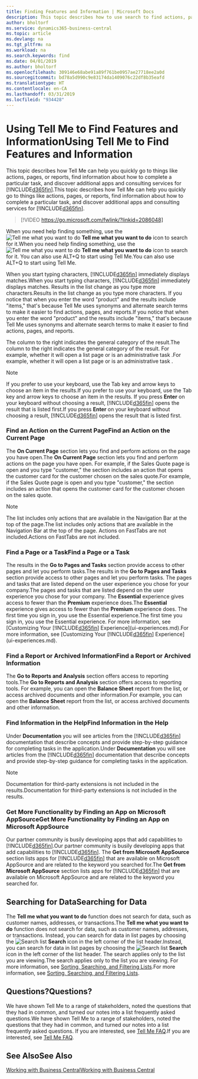 ```yaml
---
title: Finding Features and Information | Microsoft Docs
description: This topic describes how to use search to find actions, pages, reports, documentation, and data, as well as other apps and consulting services.
author: bholtorf
ms.service: dynamics365-business-central
ms.topic: article
ms.devlang: na
ms.tgt_pltfrm: na
ms.workload: na
ms.search.keywords: find
ms.date: 04/01/2019
ms.author: bholtorf
ms.openlocfilehash: 309146e68abe91a89f761be0957ae27718ee2a0d
ms.sourcegitcommit: bd78a5d990c9e83174da1409076c22df8b35eafd
ms.translationtype: HT
ms.contentlocale: en-CA
ms.lasthandoff: 03/31/2019
ms.locfileid: "934428"
---
```

# <a name="using-tell-me-to-find-features-and-information"></a><span data-ttu-id="e94d8-103">Using Tell Me to Find Features and Information</span><span class="sxs-lookup"><span data-stu-id="e94d8-103">Using Tell Me to Find Features and Information</span></span>  
<span data-ttu-id="e94d8-104">This topic describes how Tell Me can help you quickly go to things like actions, pages, or reports, find information about how to complete a particular task, and discover additional apps and consulting services for [!INCLUDE[d365fin](includes/d365fin_md.md)].</span><span class="sxs-lookup"><span data-stu-id="e94d8-104">This topic describes how Tell Me can help you quickly go to things like actions, pages, or reports, find information about how to complete a particular task, and discover additional apps and consulting services for [!INCLUDE[d365fin](includes/d365fin_md.md)].</span></span>  
  

> [!VIDEO https://go.microsoft.com/fwlink/?linkid=2086048]

<span data-ttu-id="e94d8-105">When you need help finding something, use the ![Tell me what you want to do](media/ui-search/search.png "Search for Page or Report") **Tell me what you want to do** icon to search for it.</span><span class="sxs-lookup"><span data-stu-id="e94d8-105">When you need help finding something, use the ![Tell me what you want to do](media/ui-search/search.png "Search for Page or Report") **Tell me what you want to do** icon to search for it.</span></span> <span data-ttu-id="e94d8-106">You can also use ALT+Q to start using Tell Me.</span><span class="sxs-lookup"><span data-stu-id="e94d8-106">You can also use ALT+Q to start using Tell Me.</span></span>

<span data-ttu-id="e94d8-107">When you start typing characters, [!INCLUDE[d365fin](includes/d365fin_md.md)] immediately displays matches.</span><span class="sxs-lookup"><span data-stu-id="e94d8-107">When you start typing characters, [!INCLUDE[d365fin](includes/d365fin_md.md)] immediately displays matches.</span></span> <span data-ttu-id="e94d8-108">Results in the list change as you type more characters.</span><span class="sxs-lookup"><span data-stu-id="e94d8-108">Results in the list change as you type more characters.</span></span> <span data-ttu-id="e94d8-109">If you notice that when you enter the word "product" and the results include "items," that's because Tell Me uses synonyms and alternate search terms to make it easier to find actions, pages, and reports.</span><span class="sxs-lookup"><span data-stu-id="e94d8-109">If you notice that when you enter the word "product" and the results include "items," that's because Tell Me uses synonyms and alternate search terms to make it easier to find actions, pages, and reports.</span></span> 

<span data-ttu-id="e94d8-110">The column to the right indicates the general category of the result.</span><span class="sxs-lookup"><span data-stu-id="e94d8-110">The column to the right indicates the general category of the result.</span></span> <span data-ttu-id="e94d8-111">For example, whether it will open a list page or is an administrative task .</span><span class="sxs-lookup"><span data-stu-id="e94d8-111">For example, whether it will open a list page or is an administrative task .</span></span>  

> [!NOTE]  
>   <span data-ttu-id="e94d8-112">If you prefer to use your keyboard, use the Tab key and arrow keys to choose an item in the results.</span><span class="sxs-lookup"><span data-stu-id="e94d8-112">If you prefer to use your keyboard, use the Tab key and arrow keys to choose an item in the results.</span></span> <span data-ttu-id="e94d8-113">If you press **Enter** on your keyboard without choosing a result, [!INCLUDE[d365fin](includes/d365fin_md.md)] opens the result that is listed first.</span><span class="sxs-lookup"><span data-stu-id="e94d8-113">If you press **Enter** on your keyboard without choosing a result, [!INCLUDE[d365fin](includes/d365fin_md.md)] opens the result that is listed first.</span></span>

### <a name="find-an-action-on-the-current-page"></a><span data-ttu-id="e94d8-114">Find an Action on the Current Page</span><span class="sxs-lookup"><span data-stu-id="e94d8-114">Find an Action on the Current Page</span></span>
<span data-ttu-id="e94d8-115">The **On Current Page** section lets you find and perform actions on the page you have open.</span><span class="sxs-lookup"><span data-stu-id="e94d8-115">The **On Current Page** section lets you find and perform actions on the page you have open.</span></span> <span data-ttu-id="e94d8-116">For example, if the Sales Quote page is open and you type "customer," the section includes an action that opens the customer card for the customer chosen on the sales quote.</span><span class="sxs-lookup"><span data-stu-id="e94d8-116">For example, if the Sales Quote page is open and you type "customer," the section includes an action that opens the customer card for the customer chosen on the sales quote.</span></span> 

> [!NOTE]  
>   <span data-ttu-id="e94d8-117">The list includes only actions that are available in the Navigation Bar at the top of the page.</span><span class="sxs-lookup"><span data-stu-id="e94d8-117">The list includes only actions that are available in the Navigation Bar at the top of the page.</span></span> <span data-ttu-id="e94d8-118">Actions on FastTabs are not included.</span><span class="sxs-lookup"><span data-stu-id="e94d8-118">Actions on FastTabs are not included.</span></span>  

### <a name="find-a-page-or-a-task"></a><span data-ttu-id="e94d8-119">Find a Page or a Task</span><span class="sxs-lookup"><span data-stu-id="e94d8-119">Find a Page or a Task</span></span>
<span data-ttu-id="e94d8-120">The results in the **Go to Pages and Tasks** section provide access to other pages and let you perform tasks.</span><span class="sxs-lookup"><span data-stu-id="e94d8-120">The results in the **Go to Pages and Tasks** section provide access to other pages and let you perform tasks.</span></span> <span data-ttu-id="e94d8-121">The pages and tasks that are listed depend on the user experience you chose for your company.</span><span class="sxs-lookup"><span data-stu-id="e94d8-121">The pages and tasks that are listed depend on the user experience you chose for your company.</span></span> <span data-ttu-id="e94d8-122">The **Essential** experience gives access to fewer than the **Premium** experience does.</span><span class="sxs-lookup"><span data-stu-id="e94d8-122">The **Essential** experience gives access to fewer than the **Premium** experience does.</span></span> <span data-ttu-id="e94d8-123">The first time you sign in, you use the Essential experience.</span><span class="sxs-lookup"><span data-stu-id="e94d8-123">The first time you sign in, you use the Essential experience.</span></span> <span data-ttu-id="e94d8-124">For more information, see [Customizing Your [!INCLUDE[d365fin](includes/d365fin_md.md)] Experience](ui-experiences.md).</span><span class="sxs-lookup"><span data-stu-id="e94d8-124">For more information, see [Customizing Your [!INCLUDE[d365fin](includes/d365fin_md.md)] Experience](ui-experiences.md).</span></span>

### <a name="find-a-report-or-archived-information"></a><span data-ttu-id="e94d8-125">Find a Report or Archived Information</span><span class="sxs-lookup"><span data-stu-id="e94d8-125">Find a Report or Archived Information</span></span>
<span data-ttu-id="e94d8-126">The **Go to Reports and Analysis** section offers access to reporting tools.</span><span class="sxs-lookup"><span data-stu-id="e94d8-126">The **Go to Reports and Analysis** section offers access to reporting tools.</span></span> <span data-ttu-id="e94d8-127">For example, you can open the **Balance Sheet** report from the list, or access archived documents and other information.</span><span class="sxs-lookup"><span data-stu-id="e94d8-127">For example, you can open the **Balance Sheet** report from the list, or access archived documents and other information.</span></span>  

### <a name="find-information-in-the-help"></a><span data-ttu-id="e94d8-128">Find Information in the Help</span><span class="sxs-lookup"><span data-stu-id="e94d8-128">Find Information in the Help</span></span>
<span data-ttu-id="e94d8-129">Under **Documentation** you will see articles from the [!INCLUDE[d365fin](includes/d365fin_md.md)] documentation that describe concepts and provide step-by-step guidance for completing tasks in the application.</span><span class="sxs-lookup"><span data-stu-id="e94d8-129">Under **Documentation** you will see articles from the [!INCLUDE[d365fin](includes/d365fin_md.md)] documentation that describe concepts and provide step-by-step guidance for completing tasks in the application.</span></span>    

> [!NOTE]  
>   <span data-ttu-id="e94d8-130">Documentation for third-party extensions is not included in the results.</span><span class="sxs-lookup"><span data-stu-id="e94d8-130">Documentation for third-party extensions is not included in the results.</span></span> 

### <a name="get-more-functionality-by-finding-an-app-on-microsoft-appsource"></a><span data-ttu-id="e94d8-131">Get More Functionality by Finding an App on Microsoft AppSource</span><span class="sxs-lookup"><span data-stu-id="e94d8-131">Get More Functionality by Finding an App on Microsoft AppSource</span></span>
<span data-ttu-id="e94d8-132">Our partner community is busily developing apps that add capabilities to [!INCLUDE[d365fin](includes/d365fin_md.md)].</span><span class="sxs-lookup"><span data-stu-id="e94d8-132">Our partner community is busily developing apps that add capabilities to [!INCLUDE[d365fin](includes/d365fin_md.md)].</span></span> <span data-ttu-id="e94d8-133">The **Get from Microsoft AppSource** section lists apps for [!INCLUDE[d365fin](includes/d365fin_md.md)] that are available on Microsoft AppSource and are related to the keyword you searched for.</span><span class="sxs-lookup"><span data-stu-id="e94d8-133">The **Get from Microsoft AppSource** section lists apps for [!INCLUDE[d365fin](includes/d365fin_md.md)] that are available on Microsoft AppSource and are related to the keyword you searched for.</span></span>

## <a name="searching-for-data"></a><span data-ttu-id="e94d8-134">Searching for Data</span><span class="sxs-lookup"><span data-stu-id="e94d8-134">Searching for Data</span></span>
<span data-ttu-id="e94d8-135">The **Tell me what you want to do** function does not search for data, such as customer names, addresses, or transactions.</span><span class="sxs-lookup"><span data-stu-id="e94d8-135">The **Tell me what you want to do** function does not search for data, such as customer names, addresses, or transactions.</span></span> <span data-ttu-id="e94d8-136">Instead, you can search for data in list pages by choosing the ![Search list](media/ui-search/search-list.png "Search list icon") **Search** icon in the left corner of the list header.</span><span class="sxs-lookup"><span data-stu-id="e94d8-136">Instead, you can search for data in list pages by choosing the ![Search list](media/ui-search/search-list.png "Search list icon") **Search** icon in the left corner of the list header.</span></span> <span data-ttu-id="e94d8-137">The search applies only to the list you are viewing.</span><span class="sxs-lookup"><span data-stu-id="e94d8-137">The search applies only to the list you are viewing.</span></span> <span data-ttu-id="e94d8-138">For more information, see [Sorting, Searching, and Filtering Lists](ui-enter-criteria-filters.md).</span><span class="sxs-lookup"><span data-stu-id="e94d8-138">For more information, see [Sorting, Searching, and Filtering Lists](ui-enter-criteria-filters.md).</span></span>

## <a name="questions"></a><span data-ttu-id="e94d8-139">Questions?</span><span class="sxs-lookup"><span data-stu-id="e94d8-139">Questions?</span></span>
<span data-ttu-id="e94d8-140">We have shown Tell Me to a range of stakeholders, noted the questions that they had in common, and turned our notes into a list frequently asked questions.</span><span class="sxs-lookup"><span data-stu-id="e94d8-140">We have shown Tell Me to a range of stakeholders, noted the questions that they had in common, and turned our notes into a list frequently asked questions.</span></span> <span data-ttu-id="e94d8-141">If you are interested, see [Tell Me FAQ](ui-search-faq.md).</span><span class="sxs-lookup"><span data-stu-id="e94d8-141">If you are interested, see [Tell Me FAQ](ui-search-faq.md).</span></span>

## <a name="see-also"></a><span data-ttu-id="e94d8-142">See Also</span><span class="sxs-lookup"><span data-stu-id="e94d8-142">See Also</span></span>
[<span data-ttu-id="e94d8-143">Working with Business Central</span><span class="sxs-lookup"><span data-stu-id="e94d8-143">Working with Business Central</span></span>](ui-work-product.md)
